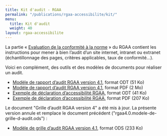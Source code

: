```yaml
---
title: Kit d'audit - RGAA
permalink: "/publications/rgaa-accessibilite/kit/"
menu:
  title: Kit d'audit
  weight: 40
layout: rgaa-accessibilite
---
```


La partie « [Evaluation de la conformité à la norme](/publications/rgaa-accessibilite/obligations/#Évaluation-de-la-conformité-à-la-norme-de-référence) » du RGAA contient les instructions pour mener à bien l’audit d’un site internet, intranet ou extranet (échantillonnage des pages, critères applicables, taux de conformité…).

Voici en complément, des outils et des modèles de documents pour réaliser un audit.

* [Modèle de rapport d’audit RGAA version 4.1](/uploads/rgaa/rgaa4-2019-modele-rapport-audit.odt "Modèle de rapport d’audit RGAA version 4, format ODT (51 Ko)"), format ODT (51 Ko)
* [Modèle de rapport d’audit RGAA version 4.1](/uploads/rgaa/rgaa4-2019-modele-rapport-audit.pdf "Modèle de rapport d’audit RGAA version 4, format PDF (2 Mo)"), format PDF (2 Mo)
* [Exemple de déclaration d’accessibilité RGAA](/uploads/rgaa/rgaa4-2019-exemple-declaration.odt "Exemple de déclaration d’accessibilité RGAA, format ODT (41 Ko)"), format ODT (41 Ko)
* [Exemple de déclaration d’accessibilité RGAA](/uploads/rgaa/rgaa4-2019-exemple-declaration.pdf "Exemple de déclaration d’accessibilité RGAA, format PDF (207 Ko)"), format PDF (207 Ko)

Le document "Grille d’audit RGAA version 4" a été mis à jour. La présente version annule et remplace le document précédent ("rgaa4.0.modele-de-grille-d-audit.ods") :

* [Modèle de grille d’audit RGAA version 4.1](/uploads/rgaa/rgaa4.1.modele-de-grille-d-audit.ods "Modèle de grille d’audit RGAA version 4, format ODS (233 Ko)"), format ODS (233 Ko)
